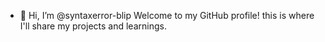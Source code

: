 - 👋 Hi, I’m @syntaxerror-blip
Welcome to my GitHub profile!
this is where I'll share
my projects and learnings.

<!---
syntaxerror-blip/syntaxerror-blip is a ✨ special ✨ repository because its `README.md` (this file) appears on your GitHub profile.
You can click the Preview link to take a look at your changes.
--->
